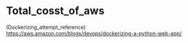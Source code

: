 # Total_cosst_of_aws
(Dockerizing_attempt_reference)
https://aws.amazon.com/blogs/devops/dockerizing-a-python-web-app/
